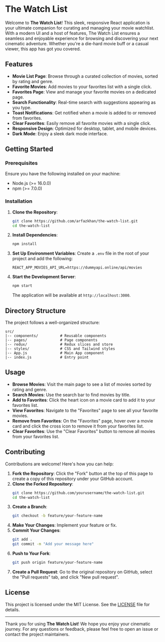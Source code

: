 # The Watch List

Welcome to **The Watch List**! This sleek, responsive React application is your ultimate companion for curating and managing your movie watchlist. With a modern UI and a host of features, The Watch List ensures a seamless and enjoyable experience for browsing and discovering your next cinematic adventure. Whether you're a die-hard movie buff or a casual viewer, this app has got you covered.

## Features

- **Movie List Page**: Browse through a curated collection of movies, sorted by rating and genre.
- **Favorite Movies**: Add movies to your favorites list with a single click.
- **Favorites Page**: View and manage your favorite movies on a dedicated page.
- **Search Functionality**: Real-time search with suggestions appearing as you type.
- **Toast Notifications**: Get notified when a movie is added to or removed from favorites.
- **Clear Favorites**: Easily remove all favorite movies with a single click.
- **Responsive Design**: Optimized for desktop, tablet, and mobile devices.
- **Dark Mode**: Enjoy a sleek dark mode interface.

## Getting Started

### Prerequisites

Ensure you have the following installed on your machine:

- Node.js (>= 16.0.0)
- npm (>= 7.0.0)

### Installation

1. **Clone the Repository**:
   ```bash
   git clone https://github.com/arfazkhan/the-watch-list.git
   cd the-watch-list
   ```

2. **Install Dependencies**:
   ```bash
   npm install
   ```

3. **Set Up Environment Variables**:
   Create a `.env` file in the root of your project and add the following:
   ```env
   REACT_APP_MOVIES_API_URL=https://dummyapi.online/api/movies
   ```

4. **Start the Development Server**:
   ```bash
   npm start
   ```

   The application will be available at `http://localhost:3000`.

## Directory Structure

The project follows a well-organized structure:

```
src/
|-- components/          # Reusable components
|-- pages/               # Page components
|-- redux/               # Redux slices and store
|-- styles/              # CSS and Tailwind styles
|-- App.js               # Main App component
|-- index.js             # Entry point
```

## Usage

- **Browse Movies**: Visit the main page to see a list of movies sorted by rating and genre.
- **Search Movies**: Use the search bar to find movies by title.
- **Add to Favorites**: Click the heart icon on a movie card to add it to your favorites list.
- **View Favorites**: Navigate to the "Favorites" page to see all your favorite movies.
- **Remove from Favorites**: On the "Favorites" page, hover over a movie card and click the cross icon to remove it from your favorites list.
- **Clear Favorites**: Use the "Clear Favorites" button to remove all movies from your favorites list.

## Contributing

Contributions are welcome! Here's how you can help:

1. **Fork the Repository**: Click the "Fork" button at the top of this page to create a copy of this repository under your GitHub account.
2. **Clone the Forked Repository**:
   ```bash
   git clone https://github.com/yourusername/the-watch-list.git
   cd the-watch-list
   ```
3. **Create a Branch**:
   ```bash
   git checkout -b feature/your-feature-name
   ```
4. **Make Your Changes**: Implement your feature or fix.
5. **Commit Your Changes**:
   ```bash
   git add .
   git commit -m "Add your message here"
   ```
6. **Push to Your Fork**:
   ```bash
   git push origin feature/your-feature-name
   ```
7. **Create a Pull Request**: Go to the original repository on GitHub, select the "Pull requests" tab, and click "New pull request".

## License

This project is licensed under the MIT License. See the [LICENSE](LICENSE) file for details.

---

Thank you for using **The Watch List**! We hope you enjoy your cinematic journey. For any questions or feedback, please feel free to open an issue or contact the project maintainers.


